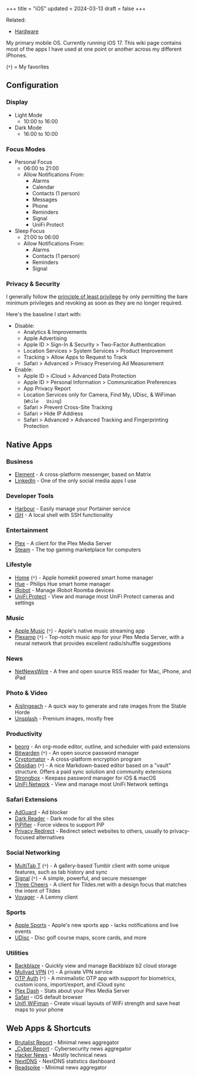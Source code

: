 +++
title = "iOS"
updated = 2024-03-13
draft = false
+++

Related:

- [Hardware](/wiki/hardware.html)

My primary mobile OS. Currently running iOS 17. This wiki page contains most of the apps I have used at one point or another across my different iPhones.

(`*`) = My favorites

## Configuration

### Display

- Light Mode
  - 10:00 to 16:00
- Dark Mode
  - 16:00 to 10:00

### Focus Modes

- Personal Focus
  - 06:00 to 21:00
  - Allow Notifications From:
    - Alarms
    - Calendar
    - Contacts (1 person)
    - Messages
    - Phone
    - Reminders
    - Signal
    - UniFi Protect
- Sleep Focus
  - 21:00 to 06:00
  - Allow Notifications From:
    - Alarms
    - Contacts (1 person)
    - Reminders
    - Signal

### Privacy & Security

I generally follow the [principle of least privilege](https://en.wikipedia.org/wiki/Principle_of_least_privilege) by only permitting the bare minimum privileges and revoking as soon as they are no longer required.

Here's the baseline I start with:

- Disable:
  - Analytics & Improvements
  - Apple Advertising
  - Apple ID \> Sign-In & Security \> Two-Factor Authentication
  - Location Services \> System Services \> Product Improvement
  - Tracking \> Allow Apps to Request to Track
  - Safari \> Advanced \> Privacy Preserving Ad Measurement
- Enable:
  - Apple ID \> iCloud \> Advanced Data Protection
  - Apple ID \> Personal Information \> Communication Preferences
  - App Privacy Report
  - Location Services only for Camera, Find My, UDisc, & WiFiman
    (`While   Using`)
  - Safari \> Prevent Cross-Site Tracking
  - Safari \> Hide IP Address
  - Safari \> Advanced \> Advanced Tracking and Fingerprinting
    Protection

## Native Apps

### Business

- [Element](https://apps.apple.com/us/app/element-messenger/id1083446067) - A cross-platform messenger, based on Matrix
- [LinkedIn](https://apps.apple.com/us/app/linkedin-network-job-finder/id288429040) - One of the only social media apps I use

### Developer Tools

- [Harbour](https://testflight.apple.com/join/F2vK7xo4) - Easily manage your Portainer service
- [iSH](https://apps.apple.com/us/app/ish-shell/id1436902243) - A local shell with SSH functionality

### Entertainment

- [Plex](https://apps.apple.com/us/app/plex-watch-live-tv-and-movies/id383457673) - A client for the Plex Media Server
- [Steam](https://apps.apple.com/us/app/steam-mobile/id495369748) - The top gaming marketplace for computers

### Lifestyle

- [Home](https://apps.apple.com/us/app/home/id1110145103) (`*`) - Apple homekit powered smart home manager
- [Hue](https://apps.apple.com/us/app/philips-hue/id1055281310) - Philips Hue smart home manager
- [iRobot](https://apps.apple.com/us/app/irobot-home/id1012014442) - Manage iRobot Roomba devices
- [UniFi Protect](https://apps.apple.com/us/app/unifi-protect/id1392492235) - View and manage most UniFi Protect cameras and settings

### Music

- [Apple Music](https://apps.apple.com/us/app/apple-music/id1108187390) (`*`) - Apple\'s native music streaming app
- [Plexamp](https://apps.apple.com/us/app/plexamp/id1500797510) (`*`) - Top-notch music app for your Plex Media Server, with a neural network that provides excellent radio/shuffle suggestions

### News

- [NetNewsWire](https://apps.apple.com/us/app/netnewswire-rss-reader/id1480640210) - A free and open source RSS reader for Mac, iPhone, and iPad

### Photo & Video

- [Aislingeach](https://testflight.apple.com/join/Q6WyyEpS) - A quick way to generate and rate images from the Stable Horde
- [Unsplash](https://apps.apple.com/us/app/unsplash/id1290631746) - Premium images, mostly free

### Productivity

- [beorg](https://apps.apple.com/us/app/beorg-to-do-list-agenda/id1238649962) - An org-mode editor, outline, and scheduler with paid extensions
- [Bitwarden](https://apps.apple.com/us/app/bitwarden-password-manager/id1137397744) (`*`) - An open source password manager
- [Cryptomator](https://apps.apple.com/us/app/cryptomator/id1560822163) - A cross-platform encryption program
- [Obsidian](https://apps.apple.com/us/app/obsidian-connected-notes/id1557175442) (`*`) - A nice Markdown-based editor based on a \"vault\" structure. Offers a paid sync solution and community extensions
- [Strongbox](https://apps.apple.com/us/app/strongbox-password-manager/id897283731) - Keepass password manager for iOS & macOS
- [UniFi Network](https://apps.apple.com/us/app/unifi/id1057750338) - View and manage most UniFi Network settings

### Safari Extensions

- [AdGuard](https://apps.apple.com/us/app/adguard-adblock-privacy/id1047223162) -
  Ad blocker
- [Dark Reader](https://apps.apple.com/us/app/dark-reader-for-safari/id1438243180) - Dark mode for all the sites
- [PiPifier](https://apps.apple.com/us/app/pipifier/id1234771095) - Force videos to support PiP
- [Privacy Redirect](https://apps.apple.com/us/app/privacy-redirect/id1578144015) - Redirect select websites to others, usually to privacy-focused alternatives

### Social Networking

- [MultiTab T](https://apps.apple.com/us/app/multitab-for-tumblr/id1071533778) (`*`) - A gallery-based Tumblr client with some unique features, such as tab history and sync
- [Signal](https://apps.apple.com/us/app/signal-private-messenger/id874139669) (`*`) - A simple, powerful, and secure messenger
- [Three Cheers](https://testflight.apple.com/join/mpVk1qIy) - A client for Tildes.net with a design focus that matches the intent of Tildes
- [Voyager](https://apps.apple.com/us/app/voyager-for-lemmy/id6451429762) - A Lemmy client

### Sports

- [Apple Sports](https://apps.apple.com/us/app/apple-sports/id6446788829) - Apple\'s new sports app - lacks notifications and live events
- [UDisc](https://apps.apple.com/us/app/udisc-disc-golf/id1072228953) - Disc golf course maps, score cards, and more

### Utilities

- [Backblaze](https://apps.apple.com/us/app/backblaze/id628638330) - Quickly view and manage Backblaze b2 cloud storage
- [Mullvad VPN](https://apps.apple.com/us/app/mullvad-vpn/id1488466513) (`*`) - A private VPN service
- [OTP Auth](https://apps.apple.com/us/app/otp-auth/id659877384) (`*`) - A minimalistic OTP app with support for biometrics, custom icons, import/export, and iCloud sync
- [Plex Dash](https://apps.apple.com/us/app/plex-dash/id1500797677) - Stats about your Plex Media Server
- [Safari](https://apps.apple.com/us/app/safari/id1146562112) - iOS default browser
- [Unifi WiFiman](https://apps.apple.com/us/app/ubiquiti-wifiman/id1385561119) - Create visual layouts of WiFi strength and save heat maps to your phone

## Web Apps & Shortcuts

- [Brutalist Report](https://brutalist.report/) - Minimal news aggregator
- [_Cyber.Report](https://cyber.report/) - Cybersecurity news aggregator
- [Hacker News](https://news.ycombinator.com/) - Mostly technical news
- [NextDNS](https://nextdns.io/) - NextDNS statistics dashboard
- [Readspike](https://readspike.com/) - Minimal news aggregator
